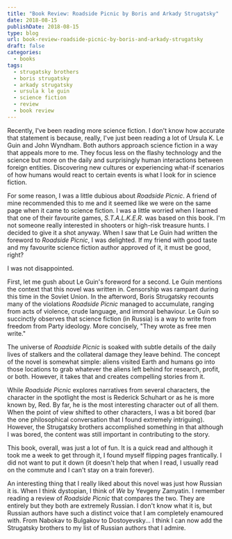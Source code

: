 ```yaml
---
title: "Book Review: Roadside Picnic by Boris and Arkady Strugatsky"
date: 2018-08-15
publishDate: 2018-08-15
type: blog
url: book-review-roadside-picnic-by-boris-and-arkady-strugatsky
draft: false
categories:
  - books
tags:
  - strugatsky brothers
  - boris strugatsky
  - arkady strugatsky
  - ursula k le guin
  - science fiction
  - review
  - book review
---
```


Recently, I've been reading more science fiction. I don't know how accurate that statement is because, really, I've just been reading a lot of Ursula K. Le Guin and John Wyndham. Both authors approach science fiction in a way that appeals more to me. They focus less on the flashy technology and the science but more on the daily and surprisingly human interactions between foreign entities. Discovering new cultures or experiencing what-if scenarios of how humans would react to certain events is what I look for in science fiction.

For some reason, I was a little dubious about *Roadside Picnic*. A friend of mine recommended this to me and it seemed like we were on the same page when it came to science fiction. I was a little worried when I learned that one of their favourite games, *S.T.A.L.K.E.R.* was based on this book. I'm not someone really interested in shooters or high-risk treasure hunts. I decided to give it a shot anyway. When I saw that Le Guin had written the foreword to *Roadside Picnic*, I was delighted. If my friend with good taste and my favourite science fiction author approved of it, it must be good, right?

I was not disappointed.

First, let me gush about Le Guin's foreword for a second. Le Guin mentions the context that this novel was written in. Censorship was rampant during this time in the Soviet Union. In the afterword, Boris Strugatsky recounts many of the violations *Roadside Picnic* managed to accumulate, ranging from acts of violence, crude language, and immoral behaviour. Le Guin so succinctly observes that science fiction (in Russia) is a way to write from freedom from Party ideology. More concisely, "They wrote as free men write."

The universe of *Roadside Picnic* is soaked with subtle details of the daily lives of stalkers and the collateral damage they leave behind. The concept of the novel is somewhat simple: aliens visited Earth and humans go into those locations to grab whatever the aliens left behind for research, profit, or both. However, it takes that and creates compelling stories from it.

While *Roadside Picnic* explores narratives from several characters, the character in the spotlight the most is Rederick Schuhart or as he is more known by, Red. By far, he is the most interesting character out of all them. When the point of view shifted to other characters, I was a bit bored (bar the one philosophical conversation that I found extremely intriguing). However, the Strugatsky brothers accomplished something in that although I was bored, the content was still important in contributing to the story.

This book, overall, was just a lot of fun. It is a quick read and although it took me a week to get through it, I found myself flipping pages frantically. I did not want to put it down (it doesn't help that when I read, I usually read on the commute and I can't stay on a train forever).

An interesting thing that I really liked about this novel was just how Russian it is. When I think dystopian, I think of *We* by Yevgeny Zamyatin. I remember reading a review of *Roadside Picnic* that compares the two. They are entirely but they both are extremely Russian. I don't know what it is, but Russian authors have such a distinct voice that I am completely enamoured with. From Nabokav to Bulgakov to Dostoyevsky... I think I can now add the Strugatsky brothers to my list of Russian authors that I admire. 